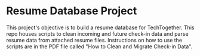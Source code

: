 # Resume Database Project

This project's objective is to build a resume database for TechTogether. This repo houses scripts to clean incoming and future check-in data and parse resume data from attached resume files. 
Instructions on how to use the scripts are in the PDF file called "How to Clean and Migrate Check-in Data".
